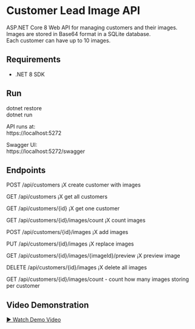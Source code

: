 # Customer Lead Image API

ASP.NET Core 8 Web API for managing customers and their images.  
Images are stored in Base64 format in a SQLite database.  
Each customer can have up to 10 images.

## Requirements

- .NET 8 SDK

## Run

dotnet restore  
dotnet run  

API runs at:  
https://localhost:5272  

Swagger UI:  
https://localhost:5272/swagger  

## Endpoints

POST /api/customers ¡X create customer with images  

GET /api/customers ¡X get all customers  

GET /api/customers/{id} ¡X get one customer  

GET /api/customers/{id}/images/count ¡X count images  

POST /api/customers/{id}/images ¡X add images  

PUT /api/customers/{id}/images ¡X replace images  

GET /api/customers/{id}/images/{imageId}/preview ¡X preview image  

DELETE /api/customers/{id}/images ¡X delete all images

GET /api/customers/{id}/images/count - count how many images storing per customer

## Video Demonstration
[▶️ Watch Demo Video](https://raw.githubusercontent.com/timleunghk/CustomerLeadImageApi/master/CustomerLeadImageAPIDemo.mp4)
